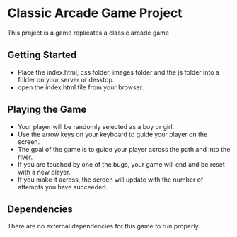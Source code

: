 # Classic Arcade Game Project

This project is a game replicates a classic arcade game

## Getting Started

* Place the index.html, css folder, images folder and the js folder into a folder on your server or desktop.
* open the index.html file from your browser.


## Playing the Game

* Your player will be randomly selected as a boy or girl.
* Use the arrow keys on your keyboard to guide your player on the screen.
* The goal of the game is to guide your player across the path and into the river.
* If you are touched by one of the bugs, your game will end and be reset with a new player.
* If you make it across, the screen will update with the number of attempts you have succeeded. 

## Dependencies

There are no external dependencies for this game to run properly. 

